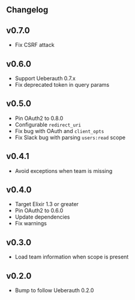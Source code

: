 ## Changelog

## v0.7.0

* Fix CSRF attack

## v0.6.0

* Support Ueberauth 0.7.x
* Fix deprecated token in query params

## v0.5.0

* Pin OAuth2 to 0.8.0
* Configurable `redirect_uri`
* Fix bug with OAuth and `client_opts`
* Fix Slack bug with parsing `users:read` scope

## v0.4.1

* Avoid exceptions when team is missing

## v0.4.0

* Target Elixir 1.3 or greater
* Pin OAuth2 to 0.6.0
* Update dependencies
* Fix warnings

## v0.3.0

* Load team information when scope is present

## v0.2.0

* Bump to follow Ueberauth 0.2.0
